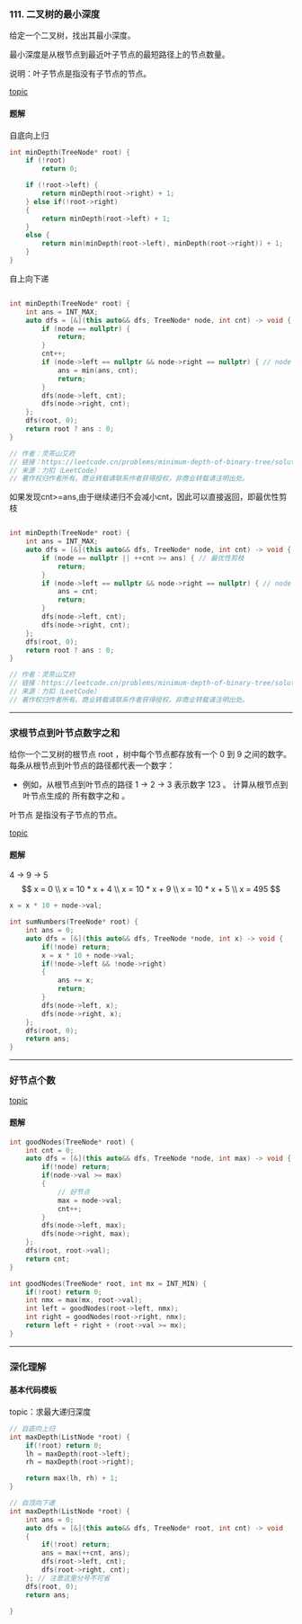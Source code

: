 ### 111. 二叉树的最小深度
给定一个二叉树，找出其最小深度。

最小深度是从根节点到最近叶子节点的最短路径上的节点数量。

说明：叶子节点是指没有子节点的节点。


[topic](https://leetcode.cn/problems/minimum-depth-of-binary-tree/description/)

#### 题解
自底向上归
```cpp
int minDepth(TreeNode* root) {
    if (!root)
        return 0;

    if (!root->left) {
        return minDepth(root->right) + 1;
    } else if(!root->right)
    {
        return minDepth(root->left) + 1;
    } 
    else {
        return min(minDepth(root->left), minDepth(root->right)) + 1;
    }
}
```
自上向下递
```cpp

int minDepth(TreeNode* root) {
    int ans = INT_MAX;
    auto dfs = [&](this auto&& dfs, TreeNode* node, int cnt) -> void {
        if (node == nullptr) {
            return;
        }
        cnt++;
        if (node->left == nullptr && node->right == nullptr) { // node 是叶子
            ans = min(ans, cnt);
            return;
        }
        dfs(node->left, cnt);
        dfs(node->right, cnt);
    };
    dfs(root, 0);
    return root ? ans : 0;
}

// 作者：灵茶山艾府
// 链接：https://leetcode.cn/problems/minimum-depth-of-binary-tree/solutions/2730984/liang-chong-fang-fa-zi-ding-xiang-xia-zi-0sxz/
// 来源：力扣（LeetCode）
// 著作权归作者所有。商业转载请联系作者获得授权，非商业转载请注明出处。
```

如果发现cnt>=ans,由于继续递归不会减小cnt，因此可以直接返回，即最优性剪枝
```Cpp

int minDepth(TreeNode* root) {
    int ans = INT_MAX;
    auto dfs = [&](this auto&& dfs, TreeNode* node, int cnt) -> void {
        if (node == nullptr || ++cnt >= ans) { // 最优性剪枝
            return;
        }
        if (node->left == nullptr && node->right == nullptr) { // node 是叶子
            ans = cnt;
            return;
        }
        dfs(node->left, cnt);
        dfs(node->right, cnt);
    };
    dfs(root, 0);
    return root ? ans : 0;
}

// 作者：灵茶山艾府
// 链接：https://leetcode.cn/problems/minimum-depth-of-binary-tree/solutions/2730984/liang-chong-fang-fa-zi-ding-xiang-xia-zi-0sxz/
// 来源：力扣（LeetCode）
// 著作权归作者所有。商业转载请联系作者获得授权，非商业转载请注明出处。
```



---

### 求根节点到叶节点数字之和
给你一个二叉树的根节点 root ，树中每个节点都存放有一个 0 到 9 之间的数字。
每条从根节点到叶节点的路径都代表一个数字：

- 例如，从根节点到叶节点的路径 1 -> 2 -> 3 表示数字 123 。
计算从根节点到叶节点生成的 所有数字之和 。

叶节点 是指没有子节点的节点。

[topic](https://leetcode.cn/problems/sum-root-to-leaf-numbers/description/)

#### 题解
4 -> 9 -> 5
$$
x = 0 \\
x = 10 * x + 4 \\
x = 10 * x + 9 \\
x = 10 * x + 5 \\
x = 495
$$
```cpp
x = x * 10 + node->val;
```



```cpp
int sumNumbers(TreeNode* root) {
    int ans = 0;
    auto dfs = [&](this auto&& dfs, TreeNode *node, int x) -> void {
        if(!node) return;
        x = x * 10 + node->val;
        if(!node->left && !node->right)
        {
            ans += x;
            return;
        }
        dfs(node->left, x);
        dfs(node->right, x);
    };
    dfs(root, 0);
    return ans;
}
```

---

### 好节点个数
[topic](https://leetcode.cn/problems/count-good-nodes-in-binary-tree/description/)
#### 题解
```cpp
int goodNodes(TreeNode* root) {
    int cnt = 0;
    auto dfs = [&](this auto&& dfs, TreeNode *node, int max) -> void {
        if(!node) return;
        if(node->val >= max)
        {
            // 好节点
            max = node->val;
            cnt++;
        }
        dfs(node->left, max);
        dfs(node->right, max);
    };
    dfs(root, root->val);
    return cnt;
}
```
```cpp
int goodNodes(TreeNode* root, int mx = INT_MIN) {
    if(!root) return 0;
    int nmx = max(mx, root->val);
    int left = goodNodes(root->left, nmx);
    int right = goodNodes(root->right, nmx);
    return left + right + (root->val >= mx);
}
```


---


### 深化理解
#### 基本代码模板
topic：求最大递归深度
```Cpp
// 自底向上归
int maxDepth(ListNode *root) {
    if(!root) return 0;
    lh = maxDepth(root->left);
    rh = maxDepth(root->right);

    return max(lh, rh) + 1;
}
```
```cpp
// 自顶向下递
int maxDepth(ListNode *root) {
    int ans = 0;
    auto dfs = [&](this auto&& dfs, TreeNode* root, int cnt) -> void
    {
        if(!root) return;
        ans = max(++cnt, ans);
        dfs(root->left, cnt);
        dfs(root->right, cnt);
    }; // 注意这里分号不可省
    dfs(root, 0);
    return ans;

}
```
